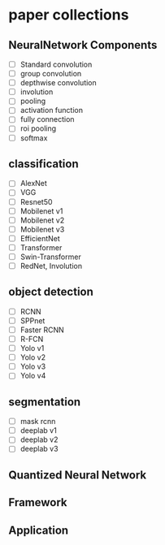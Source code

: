 # paper collections
## NeuralNetwork Components
- [ ] Standard convolution
- [ ] group convolution
- [ ] depthwise convolution
- [ ] involution 
- [ ] pooling 
- [ ] activation function
- [ ] fully connection 
- [ ] roi pooling 
- [ ] softmax 
## classification
- [ ] AlexNet 
- [ ] VGG
- [ ] Resnet50
- [ ] Mobilenet v1
- [ ] Mobilenet v2
- [ ] Mobilenet v3
- [ ] EfficientNet 
- [ ] Transformer  
- [ ] Swin-Transformer 
- [ ] RedNet, Involution
## object detection
- [ ] RCNN
- [ ] SPPnet 
- [ ] Faster RCNN
- [ ] R-FCN 
- [ ] Yolo v1
- [ ] Yolo v2
- [ ] Yolo v3 
- [ ] Yolo v4
## segmentation 
- [ ] mask rcnn
- [ ] deeplab v1 
- [ ] deeplab v2
- [ ] deeplab v3

## Quantized Neural Network  
## Framework 
## Application